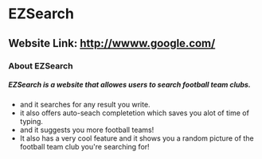 # EZSearch

## Website Link: http://wwww.google.com/


### About EZSearch

##### EZSearch is a website that allowes users to search football team clubs.

* and it searches for any result you write.
* it also offers auto-seach completetion which saves you alot of time of typing.
* and it suggests you more football teams!
* It also has a very cool feature and it shows you a random picture of the football team club you're searching for!
